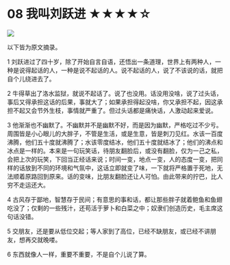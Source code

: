 # 08 我叫刘跃进 ★★★★☆

![](08%20%E6%88%91%E5%8F%AB%E5%88%98%E8%B7%83%E8%BF%9B%20%E2%98%85%E2%98%85%E2%98%85%E2%98%85%E2%98%86/1673A60C-4E3B-40AA-938A-13A591C2F223.png)

以下皆为原文摘录。

1 刘跃进过了四十岁，除了开始自言自语，还悟出一条道理，世界上有两种人，一种是说得起话的人，一种是说不起话的人。说不起话的人，说了不该说的话，就把自个儿绕进去了。

2 牛得草出了洛水监狱，就说不起话了。说了也没用。话没用没啥，说了过头话，事后又得承担这话的后果，事就大了；如果承担得起没啥，你又承担不起，因这承担不起又会节外生枝，事情就严重了。但过头话都是痛快话，人激动起来爱说。

3 他渐渐也不幽默了。不幽默并不是幽默不好，而是因为幽默，严格吃过不少亏。周围皆是小心眼儿的大胖子，不管是生活，或是生意，皆是刺刀见红。水该一百度沸腾，他们五十度就沸腾了；水该零度结冰，他们五十度就结冰了；他们的沸点和冰点是一样的。本来是一句玩笑话，待朋友翻脸后，或没有翻脸，仅为一己之私，会把上次的玩笑，下回当正经话来说；时间一变，地点一变，人的态度一变，把同样的话放到不同的环境和气氛中，这话立即就变了味，一下就将严格置于死地，无法顺着原路回到原来。话的变味，比朋友翻脸还让人可怕。由此带来的拧巴，比人穷不走运还大。

4 古风存于鄙地，智慧存于民间；有意思的事和话，都让那些胖子就着鲍鱼和鱼翅吃没了；仅剩的一些残汁，还苟活于萝卜和白菜之中；奴隶们创造历史，毛主席这句话没错。

5 交朋友，还是要从低位交起；等人家到了高位，已经不缺朋友，或已经不讲朋友，想再交就晚喽。

6 东西就像人一样，重要不重要，不是自个儿说了算。